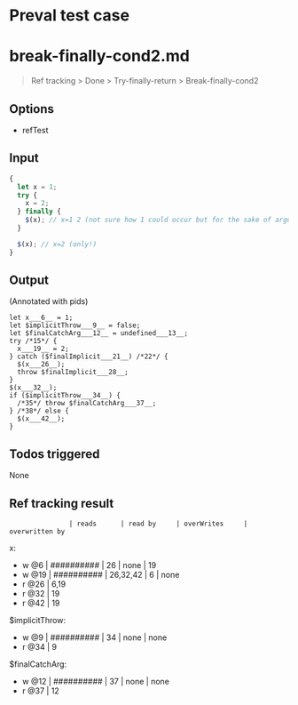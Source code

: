 # Preval test case

# break-finally-cond2.md

> Ref tracking > Done > Try-finally-return > Break-finally-cond2

## Options

- refTest

## Input

`````js filename=intro
{
  let x = 1;
  try {
    x = 2;
  } finally {
    $(x); // x=1 2 (not sure how 1 could occur but for the sake of argument we assume the try block can throw anywhere)
  }

  $(x); // x=2 (only!)
}
`````


## Output

(Annotated with pids)

`````filename=intro
let x___6__ = 1;
let $implicitThrow___9__ = false;
let $finalCatchArg___12__ = undefined___13__;
try /*15*/ {
  x___19__ = 2;
} catch ($finalImplicit___21__) /*22*/ {
  $(x___26__);
  throw $finalImplicit___28__;
}
$(x___32__);
if ($implicitThrow___34__) {
  /*35*/ throw $finalCatchArg___37__;
} /*38*/ else {
  $(x___42__);
}
`````


## Todos triggered


None


## Ref tracking result


                   | reads      | read by     | overWrites     | overwritten by
x:
  - w @6       | ########## | 26          | none           | 19
  - w @19      | ########## | 26,32,42    | 6              | none
  - r @26      | 6,19
  - r @32      | 19
  - r @42      | 19

$implicitThrow:
  - w @9           | ########## | 34          | none           | none
  - r @34          | 9

$finalCatchArg:
  - w @12          | ########## | 37          | none           | none
  - r @37          | 12
